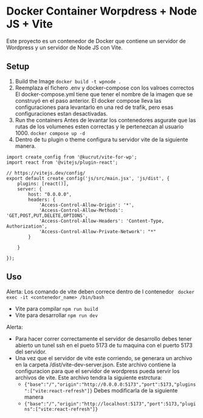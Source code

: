 # Docker Container Worpdress + Node JS + Vite 
Este proyecto es un contenedor de Docker que contiene un servidor de Wordpress y un servidor de Node JS con Vite.

## Setup
1. Build the Image
```docker build -t wpnode .```
2. Reemplaza el fichero .env y docker-compose con los valroes correctos
    El docker-compose.yml tiene que tener el nombre de la imagen que se construyó en el paso anterior.
    El docker compose lleva las configuraciones para levantarlo en una red de trafik, pero esas configuraciones estan desactivadas.
3. Run the containers
    Antes de levantar los contenedores asgurate que las rutas de los volumenes esten correctas y le pertenezcan al usuario 1000.
```docker compose up -d```
4. Dentro de tu plugin o theme configura tu servidor vite de la siguiente manera.
```
import create_config from '@kucrut/vite-for-wp';
import react from '@vitejs/plugin-react';

// https://vitejs.dev/config/
export default create_config('js/src/main.jsx', 'js/dist', {
	plugins: [react()],
	server: {
		host: "0.0.0.0",
		headers: {
            'Access-Control-Allow-Origin': '*',
            'Access-Control-Allow-Methods': 'GET,POST,PUT,DELETE,OPTIONS',
            'Access-Control-Allow-Headers': 'Content-Type, Authorization',
			'Access-Control-Allow-Private-Network': "*"
        }
		
	}
	
});

```


## Uso

Alerta: Los comando de vite deben correce dentro de l contenedor
``` docker exec -it <contenedor_name> /bin/bash```  

- Vite para compilar
```npm run build```
- Vite para desarrollar
```npm run dev```

Alerta:
- Para hacer correr correctamente el servidor de desarrollo debes tener abierto un tunel ssh en el pueto 5173 de tu maquina con el puerto 5173 del servidor.
- Una vez que el servidor de vite este corriendo, se generara un archivo en la carpeta /dist/vite-dev-server.json.
  Este archivo contiene la configuracion para que el servidor de wordpress pueda servir los archivos de vite.
  Este archivo tendra la siguiente estrctura:
   - ``` {"base":"/","origin":"http://0.0.0.0:5173","port":5173,"plugins":["vite:react-refresh"]} ```
  Debes modificarla de la siguiente manera
   - ``` {"base":"/","origin":"http://localhost:5173","port":5173,"plugins":["vite:react-refresh"]} ```
